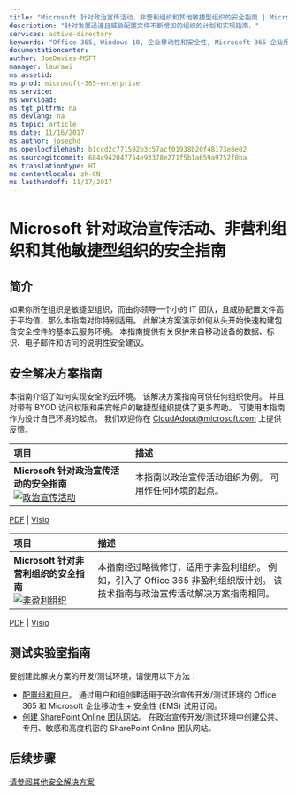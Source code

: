 ```yaml
---
title: "Microsoft 针对政治宣传活动、非营利组织和其他敏捷型组织的安全指南 | Microsoft Docs"
description: "针对发展迅速且威胁配置文件不断增加的组织的计划和实现指南。"
services: active-directory
keywords: "Office 365, Windows 10, 企业移动性和安全性, Microsoft 365 企业版"
documentationcenter: 
author: JoeDavies-MSFT
manager: laurawi
ms.assetid: 
ms.prod: microsoft-365-enterprise
ms.service: 
ms.workload: 
ms.tgt_pltfrm: na
ms.devlang: na
ms.topic: article
ms.date: 11/16/2017
ms.author: josephd
ms.openlocfilehash: b1ccd2c771592b3c57acf01938b20f48173e8e02
ms.sourcegitcommit: 684c942047754e93378e271f5b1a659a9752f0ba
ms.translationtype: HT
ms.contentlocale: zh-CN
ms.lasthandoff: 11/17/2017
---
```

# <a name="microsoft-security-guidance-for-political-campaigns-nonprofits-and-other-agile-organizations"></a>Microsoft 针对政治宣传活动、非营利组织和其他敏捷型组织的安全指南

## <a name="introduction"></a>简介
如果你所在组织是敏捷型组织，而由你领导一个小的 IT 团队，且威胁配置文件高于平均值，那么本指南对你特别适用。 此解决方案演示如何从头开始快速构建包含安全控件的基本云服务环境。 本指南提供有关保护来自移动设备的数据、标识、电子邮件和访问的说明性安全建议。

## <a name="security-solution-guidance"></a>安全解决方案指南
本指南介绍了如何实现安全的云环境。 该解决方案指南可供任何组织使用。 并且对带有 BYOD 访问权限和来宾帐户的敏捷型组织提供了更多帮助。 可使用本指南作为设计自己环境的起点。 我们欢迎你在 [CloudAdopt@microsoft.com](email:CloudAdopt@microsoft.com) 上提供反馈。

|**项目**|**描述**|
|:-----|:-----|
|**Microsoft 针对政治宣传活动的安全指南**<br> [![政治宣传活动](./media/microsoft-security-guidance/ic872535.png)](https://download.microsoft.com/download/B/4/D/B4D520C3-4D0C-4B4D-BFB9-09F0651C2775/MSFT_Cloud_architecture_security%20for%20political%20campaigns.pdf)|本指南以政治宣传活动组织为例。 可用作任何环境的起点。|

[PDF](http://download.microsoft.com/download/B/4/D/B4D520C3-4D0C-4B4D-BFB9-09F0651C2775/MSFT_Cloud_architecture_security%20for%20political%20campaigns.pdf) |  [Visio](http://download.microsoft.com/download/B/4/D/B4D520C3-4D0C-4B4D-BFB9-09F0651C2775/MSFT_Cloud_architecture_security%20for%20political%20campaigns.vsdx)

|**项目**|**描述**|
|:-----|:-----|
|**Microsoft 针对非营利组织的安全指南**<br> [![非盈利组织](./media/microsoft-security-guidance/ic872857.png)](http://download.microsoft.com/download/9/4/3/94389612-C679-4061-8DF2-D9A15D72B65F/Microsoft_Cloud%20Architecture_Security%20for%20Nonprofits.pdf)|本指南经过略微修订，适用于非盈利组织。 例如，引入了 Office 365 非盈利组织版计划。 该技术指南与政治宣传活动解决方案指南相同。|

[PDF](http://download.microsoft.com/download/9/4/3/94389612-C679-4061-8DF2-D9A15D72B65F/Microsoft_Cloud%20Architecture_Security%20for%20Nonprofits.pdf) |  [Visio](http://download.microsoft.com/download/9/4/3/94389612-C679-4061-8DF2-D9A15D72B65F/Microsoft_Cloud%20Architecture_Security%20for%20Nonprofits.vsdx)


## <a name="test-lab-guides"></a>测试实验室指南
要创建此解决方案的开发/测试环境，请使用以下方法：
* [配置组和用户](https://technet.microsoft.com/library/mt493459.aspx)。 通过用户和组创建适用于政治宣传开发/测试环境的 Office 365 和 Microsoft 企业移动性 + 安全性 (EMS) 试用订阅。
* [创建 SharePoint Online 团队网站](https://technet.microsoft.com/library/mt842184.aspx)。 在政治宣传开发/测试环境中创建公共、专用、敏感和高度机密的 SharePoint Online 团队网站。


## <a name="next-steps"></a>后续步骤
[请参阅其他安全解决方案](https://technet.microsoft.com/library/mt784690.aspx)

